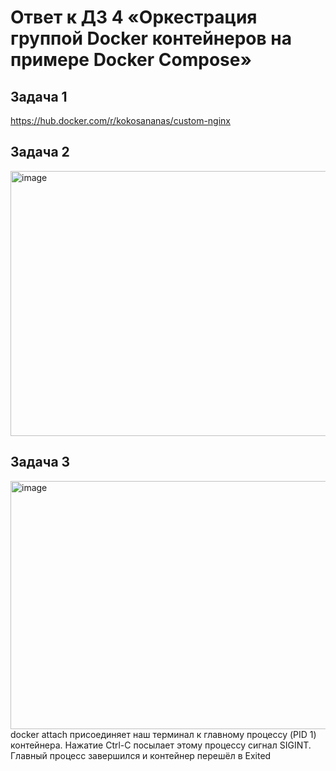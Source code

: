 # Ответ к ДЗ 4 «Оркестрация группой Docker контейнеров на примере Docker Compose»
## Задача 1
https://hub.docker.com/r/kokosananas/custom-nginx

## Задача 2
<img width="1591" height="424" alt="image" src="https://github.com/user-attachments/assets/1a11e358-3720-4bf4-81f5-2cf5774a1442" />

## Задача 3
<img width="1691" height="397" alt="image" src="https://github.com/user-attachments/assets/b4e1c13e-d221-4b3d-b452-80ebac30e144" />
docker attach присоединяет наш терминал к главному процессу (PID 1) контейнера. Нажатие Ctrl-C посылает этому процессу сигнал SIGINT. Главный процесс завершился и контейнер перешёл в Exited
